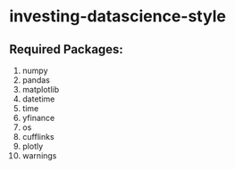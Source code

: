 # investing-datascience-style

## Required Packages:
1. numpy
2. pandas
3. matplotlib
4. datetime
5. time
6. yfinance
7. os
8. cufflinks
9. plotly
10. warnings
